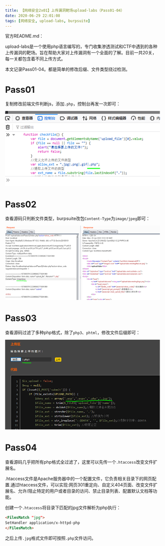 ```yaml
---
title: 【网络安全2x01】上传漏洞靶场upload-labs（Pass01-04）
date: 2020-06-29 22:01:08
tags: [网络安全, upload-labs, burpsuite]
---
```


官方README.md：

upload-labs是一个使用php语言编写的，专门收集渗透测试和CTF中遇到的各种上传漏洞的靶场。旨在帮助大家对上传漏洞有一个全面的了解。目前一共20关，每一关都包含着不同上传方式。

本文记录Pass01-04。都是简单的修改后缀、文件类型绕过检测。

<!-- more -->

# Pass01

复制修改前端文件判断js，添加`.php`，控制台再发一次即可：

![](./1070/1.PNG)

# Pass02

查看源码只判断文件类型，burpsuite改包`Content-Type`为`image/jpeg`即可：

![](./1070/2.PNG)

# Pass03

查看源码过滤了多种php格式，除了`php3`、`phtml`，修改文件后缀即可：

![](./1070/3.PNG)

# Pass04

查看源码几乎把所有php格式全过滤了，这里可以先传一个`.htaccess`改变文件扩展名。

.htaccess文件是Apache服务器中的一个配置文件，它负责相关目录下的网页配置.通过htaccess文件，可以实现:网页301重定向、自定义404页面、改变文件扩展名、允许/阻止特定的用户或者目录的访问、禁止目录列表、配置默认文档等功能。

创建一个`.htaccess`将目录下匹配的jpg文件解析为php执行：

``` html
<FilesMatch "jpg">
SetHandler application/x-httpd-php
</FilesMatch>
```

之后上传`.jpg`格式文件即可按照`.php`文件访问。